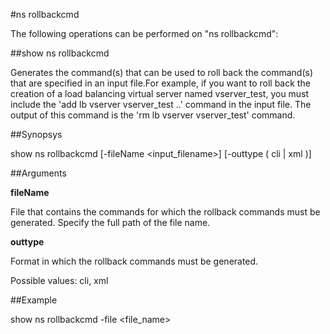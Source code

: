 #ns rollbackcmd

The following operations can be performed on "ns rollbackcmd":


##show ns rollbackcmd

Generates the command(s) that can be used to roll back the command(s) that are specified in an input file.For example, if you want to roll back the creation of a load balancing virtual server named vserver_test, you must include the 'add lb vserver vserver_test ..' command in the input file. The output of this command is the 'rm lb vserver vserver_test' command.


##Synopsys

show ns rollbackcmd [-fileName &lt;input_filename>] [-outtype ( cli | xml )]


##Arguments

<b>fileName</b>
File that contains the commands for which the rollback commands must be generated. Specify the full path of the file name.

<b>outtype</b>
Format in which the rollback commands must be generated.
Possible values: cli, xml



##Example

show ns rollbackcmd -file &lt;file_name&gt;

